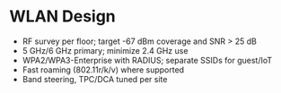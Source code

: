 # WLAN Design

- RF survey per floor; target -67 dBm coverage and SNR > 25 dB
- 5 GHz/6 GHz primary; minimize 2.4 GHz use
- WPA2/WPA3-Enterprise with RADIUS; separate SSIDs for guest/IoT
- Fast roaming (802.11r/k/v) where supported
- Band steering, TPC/DCA tuned per site
